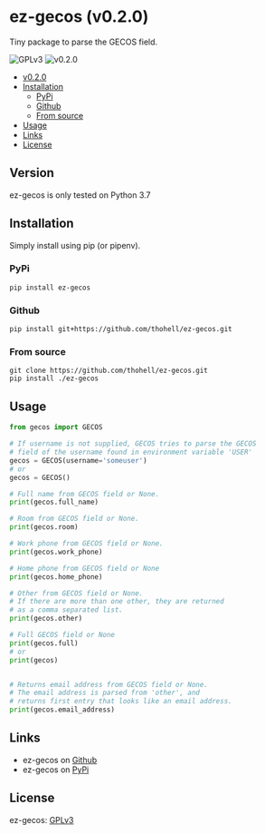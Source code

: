 # ez-gecos (v0.2.0)
Tiny package to parse the GECOS field.

![GPLv3](https://img.shields.io/github/license/thohell/ez-gecos)
![v0.2.0](https://img.shields.io/github/v/tag/thohell/ez-gecos)

- [v0.2.0](#version)
- [Installation](#installation)
  - [PyPi](#pypi)
  - [Github](#github)
  - [From source](#from-source)
- [Usage](#usage)
- [Links](#links)
- [License](#license)

## Version

ez-gecos is only tested on Python 3.7

## Installation
Simply install using pip (or pipenv).

### PyPi
```
pip install ez-gecos
```
### Github
```
pip install git+https://github.com/thohell/ez-gecos.git
```

### From source
```
git clone https://github.com/thohell/ez-gecos.git
pip install ./ez-gecos
```
## Usage

```python
from gecos import GECOS

# If username is not supplied, GECOS tries to parse the GECOS
# field of the username found in environment variable 'USER'
gecos = GECOS(username='someuser')
# or
gecos = GECOS()

# Full name from GECOS field or None.
print(gecos.full_name)

# Room from GECOS field or None.
print(gecos.room) 

# Work phone from GECOS field or None.
print(gecos.work_phone) 

# Home phone from GECOS field or None
print(gecos.home_phone) 

# Other from GECOS field or None.
# If there are more than one other, they are returned
# as a comma separated list.
print(gecos.other) 

# Full GECOS field or None
print(gecos.full)
# or
print(gecos)


# Returns email address from GECOS field or None. 
# The email address is parsed from 'other', and 
# returns first entry that looks like an email address.
print(gecos.email_address)
```

## Links
* ez-gecos on [Github](https://github.com/thohell/ez-gecos)
* ez-gecos on [PyPi](https://pypi.org/)

## License

ez-gecos: [GPLv3](LICENSE)